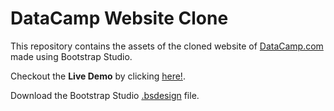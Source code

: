 # DataCamp Website Clone
This repository contains the assets of the cloned website of [DataCamp.com](https://www.datacamp.com) made using Bootstrap Studio.

Checkout the **Live Demo** by clicking [here!](https://atharvadeolalikar.github.io/DataCamp-Website-Clone/).

Download the Bootstrap Studio [.bsdesign](/DataCamp%20Cloned.bsdesign) file.